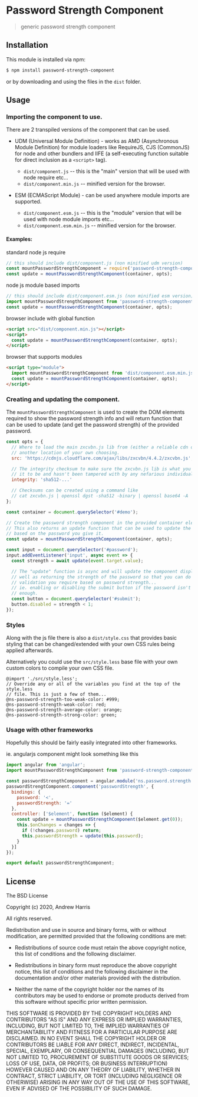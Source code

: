 # Password Strength Component

> generic password strength component

## Installation

This module is installed via npm:

``` bash
$ npm install password-strength-component
```

or by downloading and using the files in the `dist` folder.

## Usage

### Importing the component to use.

There are 2 transpiled versions of the component that can be used.

* UDM (Universal Module Definition) - works as AMD (Asynchronous Module Definition) for module
  loaders like RequireJS, CJS (CommonJS) for node and other bundlers and IIFE (a self-executing
  function suitable for direct inclusion as a `<script>` tag).

  * `dist/component.js` -- this is the "main" version that will be used with node require etc...
  * `dist/component.min.js` -- minified version for the browser.

* ESM (ECMAScript Module) - can be used anywhere module imports are supported.

  * `dist/component.esm.js` -- this is the "module" version that will be used with node module
    imports etc...
  * `dist/component.esm.min.js` -- minified version for the browser.

#### Examples:

standard node js require
```js
// this should include dist/component.js (non minified udm version)
const mountPasswordStrengthComponent = require('password-strength-component');
const update = mountPasswordStrengthComponent(container, opts);
```

node js module based imports
```js
// this should include dist/component.esm.js (non minified esm version)
import mountPasswordStrengthComponent from 'password-strength-component';
const update = mountPasswordStrengthComponent(container, opts);
```

browser include with global function
```html
<script src="dist/component.min.js"></script>
<script>
  const update = mountPasswordStrengthComponent(container, opts);
</script>
```

browser that supports modules
```html
<script type="module">
  import mountPasswordStrengthComponent from 'dist/component.esm.min.js';
  const update = mountPasswordStrengthComponent(container, opts);
</script>
```

### Creating and updating the component.

The `mountPasswordStrengthComponent` is used to create the DOM elements required to show the
password strength info and will return function that can be used to update (and get the password
strength) of the provided password.

```js
const opts = {
  // Where to load the main zxcvbn.js lib from (either a reliable cdn or
  // another location of your own choosing.
  src: 'https://cdnjs.cloudflare.com/ajax/libs/zxcvbn/4.4.2/zxcvbn.js',

  // The integrity checksum to make sure the zxcvbn.js lib is what you expect
  // it to be and hasn't been tampered with by any nefarious individuals.
  integrity: 'sha512-...'

  // Checksums can be created using a command like
  // cat zxcvbn.js | openssl dgst -sha512 -binary | openssl base64 -A
};

const container = document.querySelector('#demo');

// Create the password strength component in the provided container element.
// This also returns an update function that can be used to update the display
// based on the password you give it.
const update = mountPasswordStrengthComponent(container, opts);

const input = document.querySelector('#password');
input.addEventListener('input', async event => {
  const strength = await update(event.target.value);

  // The "update" function is async and will update the component display as
  // well as returning the strength of the password so that you can do any
  // validation you require based on password strength...
  // ie. enabling or disabling the submit button if the password isn't good
  // enough. 
  const button = document.querySelector('#submit');
  button.disabled = strength < 1;
});
```

### Styles

Along with the js file there is also a `dist/style.css` that provides basic styling that can be
changed/extended with your own CSS rules being applied afterwards.

Alternatively you could use the `src/style.less` base file with your own custom colors to compile
your own CSS file.

```less
@import './src/style.less';
// Override any or all of the variables you find at the top of the style.less
// file. This is just a few of them...
@ns-password-strength-too-weak-color: #999;
@ns-password-strength-weak-color: red;
@ns-password-strength-average-color: orange;
@ns-password-strength-strong-color: green;
```

### Usage with other frameworks

Hopefully this should be fairly easily integrated into other frameworks.

ie. angularjs component might look something like this

```js
import angular from 'angular';
import mountPasswordStrengthComponent from 'password-strength-component';

const passwordStrengthComponent = angular.module('ns.password.strength', []);
passwordStrengtComponent.component('passwordStrength', {
  bindings: {
    password: '<',
    passwordStrength: '='
  },
  controller: ['$element', function ($element) {
    const update = mountPasswordStrengthComponent($element.get(0));
    this.$onChanges = changes => {
      if (!changes.password) return;
      this.passwordStrength = update(this.password);
    }
  }]
});

export default passwordStrengthComponent;
```

## License

The BSD License

Copyright (c) 2020, Andrew Harris

All rights reserved.

Redistribution and use in source and binary forms, with or without modification,
are permitted provided that the following conditions are met:

* Redistributions of source code must retain the above copyright notice, this
  list of conditions and the following disclaimer.

* Redistributions in binary form must reproduce the above copyright notice, this
  list of conditions and the following disclaimer in the documentation and/or
  other materials provided with the distribution.

* Neither the name of the copyright holder nor the names of its
  contributors may be used to endorse or promote products derived from
  this software without specific prior written permission.

THIS SOFTWARE IS PROVIDED BY THE COPYRIGHT HOLDERS AND CONTRIBUTORS "AS IS" AND
ANY EXPRESS OR IMPLIED WARRANTIES, INCLUDING, BUT NOT LIMITED TO, THE IMPLIED
WARRANTIES OF MERCHANTABILITY AND FITNESS FOR A PARTICULAR PURPOSE ARE
DISCLAIMED. IN NO EVENT SHALL THE COPYRIGHT HOLDER OR CONTRIBUTORS BE LIABLE FOR
ANY DIRECT, INDIRECT, INCIDENTAL, SPECIAL, EXEMPLARY, OR CONSEQUENTIAL DAMAGES
(INCLUDING, BUT NOT LIMITED TO, PROCUREMENT OF SUBSTITUTE GOODS OR SERVICES;
LOSS OF USE, DATA, OR PROFITS; OR BUSINESS INTERRUPTION) HOWEVER CAUSED AND ON
ANY THEORY OF LIABILITY, WHETHER IN CONTRACT, STRICT LIABILITY, OR TORT
(INCLUDING NEGLIGENCE OR OTHERWISE) ARISING IN ANY WAY OUT OF THE USE OF THIS
SOFTWARE, EVEN IF ADVISED OF THE POSSIBILITY OF SUCH DAMAGE.
